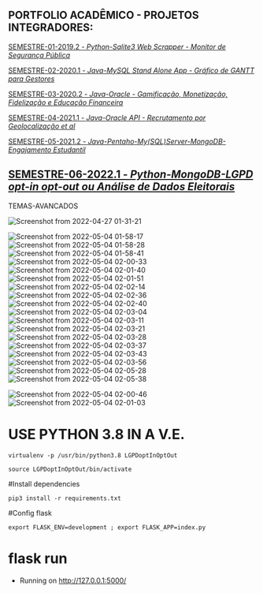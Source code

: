 ## PORTFOLIO ACADÊMICO - PROJETOS INTEGRADORES:

[SEMESTRE-01-2019.2 - *Python-Sqlite3 Web Scrapper - Monitor de Segurança Pública*](https://github.com/ODAGAMMXIX/PFOLIO1_DANZO) 

[SEMESTRE-02-2020.1 - *Java-MySQL Stand Alone App - Gráfico de GANTT para Gestores*](https://github.com/ODAGAMMXIX/PFOLIO2_GANTT)

[SEMESTRE-03-2020.2 - *Java-Oracle - Gamificação, Monetização, Fidelização e Educação Financeira*](https://github.com/ODAGAMMXIX/PFOLIO3_VALCODE)

[SEMESTRE-04-2021.1 - *Java-Oracle API - Recrutamento por Geolocalização et al*](https://github.com/ODAGAMMXIX/PFOLIO4_JOBNATION)

[SEMESTRE-05-2021.2 - *Java-Pentaho-My(SQL)Server-MongoDB-Engajamento Estudantil*](https://github.com/ODAGAMMXIX/PFOLIO5_EDUCALYTICS)

## [SEMESTRE-06-2022.1 - *Python-MongoDB-LGPD opt-in opt-out ou Análise de Dados Eleitorais*](https://github.com/ODAGAMMXIX/PFOLIO6_OPTIN_OUT)



TEMAS-AVANCADOS

![Screenshot from 2022-04-27 01-31-21](https://user-images.githubusercontent.com/54047352/165441157-5dfd32f0-fa09-41ea-82b9-3c9c73636201.png)

![Screenshot from 2022-05-04 01-58-17](https://user-images.githubusercontent.com/54047352/166626339-8e182d75-7d2e-4ac7-8137-514244de1b69.png)
![Screenshot from 2022-05-04 01-58-28](https://user-images.githubusercontent.com/54047352/166626340-9d461710-2c9c-4c50-b4f4-1d8ad796ace8.png)
![Screenshot from 2022-05-04 01-58-41](https://user-images.githubusercontent.com/54047352/166626341-69e0d45b-0d3d-4df2-8a24-476e2af35d68.png)
![Screenshot from 2022-05-04 02-00-33](https://user-images.githubusercontent.com/54047352/166626344-6cce5e90-73b6-4af0-9b0b-875b2b012aec.png)
![Screenshot from 2022-05-04 02-01-40](https://user-images.githubusercontent.com/54047352/166626349-8233bd13-d742-4354-96ff-10f96a8c39df.png)
![Screenshot from 2022-05-04 02-01-51](https://user-images.githubusercontent.com/54047352/166626352-3694be99-fe27-42e5-86a0-0e35cda16967.png)
![Screenshot from 2022-05-04 02-02-14](https://user-images.githubusercontent.com/54047352/166626354-daeba86b-2b48-40e1-8d82-b225443f8653.png)
![Screenshot from 2022-05-04 02-02-36](https://user-images.githubusercontent.com/54047352/166626356-d5dd58cb-25e6-4504-b6ef-8f106e929cd5.png)
![Screenshot from 2022-05-04 02-02-40](https://user-images.githubusercontent.com/54047352/166626359-96d2e8f8-feeb-442c-b882-39c8a6fd0ba7.png)
![Screenshot from 2022-05-04 02-03-04](https://user-images.githubusercontent.com/54047352/166626362-212a7249-9cfe-4ed2-9367-f3ab2519d4ad.png)
![Screenshot from 2022-05-04 02-03-11](https://user-images.githubusercontent.com/54047352/166626364-67a3aeac-a853-4a34-84c3-4025ded4557d.png)
![Screenshot from 2022-05-04 02-03-21](https://user-images.githubusercontent.com/54047352/166626366-9936d33d-00a6-4715-b624-09d6c4dfc16d.png)
![Screenshot from 2022-05-04 02-03-28](https://user-images.githubusercontent.com/54047352/166626368-f17c67a9-377f-4c0f-b8b1-d471d7dee4f2.png)
![Screenshot from 2022-05-04 02-03-37](https://user-images.githubusercontent.com/54047352/166626369-fd736e7e-24c2-488e-8443-48b5b997ef0e.png)
![Screenshot from 2022-05-04 02-03-43](https://user-images.githubusercontent.com/54047352/166626370-d6c316a1-ca1d-4899-bbaf-a3f66a63255d.png)
![Screenshot from 2022-05-04 02-03-56](https://user-images.githubusercontent.com/54047352/166626372-5d75a461-b724-4607-b70a-b2a251e15154.png)
![Screenshot from 2022-05-04 02-05-28](https://user-images.githubusercontent.com/54047352/166626373-5aed99c0-01bc-41a8-a5b7-f2c4bdbc68e3.png)
![Screenshot from 2022-05-04 02-05-38](https://user-images.githubusercontent.com/54047352/166626378-17611c2a-ca2f-4bd5-9b1e-7b66aa80471b.png)

![Screenshot from 2022-05-04 02-00-46](https://user-images.githubusercontent.com/54047352/166626346-142bc1fd-36b1-470c-8f8a-9d6e0e0f8f79.png)
![Screenshot from 2022-05-04 02-01-03](https://user-images.githubusercontent.com/54047352/166626348-5c13e632-06ac-41ed-9547-57b98f8bf9df.png)





# USE PYTHON 3.8 IN A V.E.
    virtualenv -p /usr/bin/python3.8 LGPDoptInOptOut

    source LGPDoptInOptOut/bin/activate

#Install dependencies

    pip3 install -r requirements.txt

#Config flask

    export FLASK_ENV=development ; export FLASK_APP=index.py

# flask run

* Running on http://127.0.0.1:5000/
